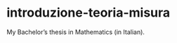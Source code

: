 introduzione-teoria-misura
==========================

My Bachelor’s thesis in Mathematics (in Italian).
